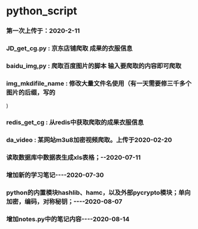 # python_script  
### 第一次上传于：2020-2-11  
### JD_get_cg.py : 京东店铺爬取 成果的衣服信息  
### baidu_img,py : 爬取百度图片的脚本 输入要爬取的内容即可爬取  
### img_mkdifile_name : 修改大量文件名使用（有一天需要修三千多个图片的后缀，写的
)  
### redis_get_cg : 从redis中获取爬取的成果衣服信息
### da_video : 某网站m3u8加密视频爬取。上传于2020-02-20
### 读取数据库中数据表生成xls表格；--2020-07-11  
### 增加新的学习笔记----2020-07-30
### python的内置模块hashlib、hamc，以及外部pycrypto模块；单向加密，编码，对称秘钥；----2020-08-07
### 增加notes.py中的笔记内容----2020-08-14
